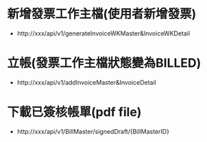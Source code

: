 # 新增發票工作主檔(使用者新增發票)
* http://xxx/api/v1/generateInvoiceWKMaster&InvoiceWKDetail

# 立帳(發票工作主檔狀態變為BILLED)
* http://xxx/api/v1/addInvoiceMaster&InvoiceDetail

# 下載已簽核帳單(pdf file)
* http://xxx/api/v1/BillMaster/signedDraft/{BillMasterID}